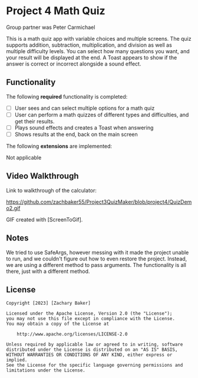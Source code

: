 # Project 4 Math Quiz

Group partner was Peter Carmichael

This is a math quiz app with variable choices and multiple screens. The quiz supports addition, subtraction, multiplication, and division as well as multiple difficulty levels. 
You can select how many questions you want, and your result will be displayed at the end.
A Toast appears to show if the answer is correct or incorrect alongside a sound effect.

## Functionality 

The following **required** functionality is completed:

* [ ] User sees and can select multiple options for a math quiz
* [ ] User can perform a math quizzes of different types and difficulties, and get their results.
* [ ] Plays sound effects and creates a Toast when answering
* [ ] Shows results at the end, back on the main screen
      
The following **extensions** are implemented:

Not applicable

## Video Walkthrough

Link to walkthrough of the calculator:

https://github.com/zachbaker55/Project3QuizMaker/blob/project4/QuizDemo2.gif

GIF created with [ScreenToGif].

## Notes

We tried to use SafeArgs, however messing with it made the project unable to run, and we couldn't figure out how to even restore the project. Instead, we are using a different method to pass arguments. 
The functionality is all there, just with a different method.

## License

    Copyright [2023] [Zachary Baker]

    Licensed under the Apache License, Version 2.0 (the "License");
    you may not use this file except in compliance with the License.
    You may obtain a copy of the License at

        http://www.apache.org/licenses/LICENSE-2.0

    Unless required by applicable law or agreed to in writing, software
    distributed under the License is distributed on an "AS IS" BASIS,
    WITHOUT WARRANTIES OR CONDITIONS OF ANY KIND, either express or implied.
    See the License for the specific language governing permissions and
    limitations under the License.
